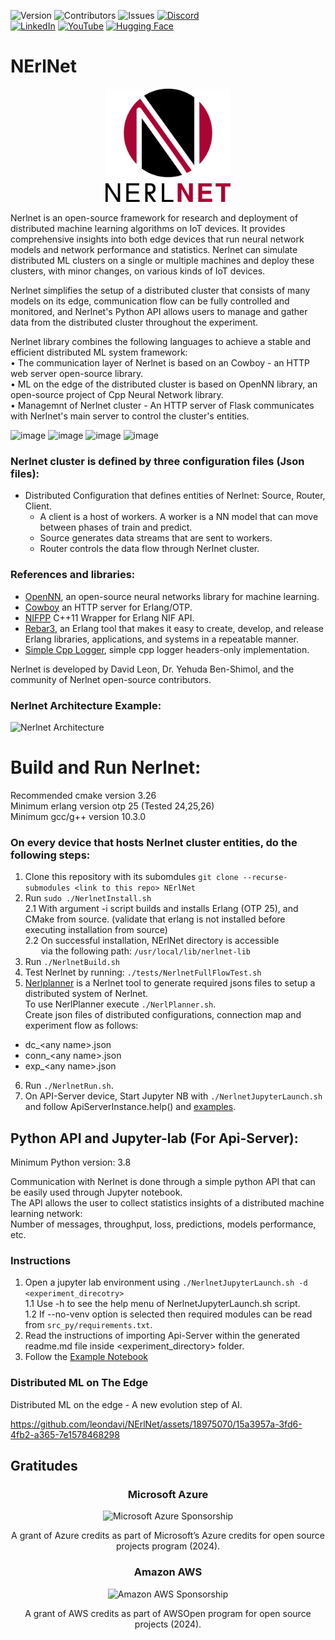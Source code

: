![Version](https://img.shields.io/github/v/release/leondavi/NErlNet)
![Contributors](https://img.shields.io/github/contributors/leondavi/NErlNet)
![Issues](https://img.shields.io/github/issues/leondavi/NErlNet)
[![Discord](https://shields.microej.com/discord/914616114204516393)](https://discord.gg/xwBTbzER)  
[![LinkedIn](https://img.shields.io/badge/Linkedin-%230077B5.svg?logo=linkedin&logoColor=white)](https://www.linkedin.com/company/nerlnet)
[![YouTube](https://img.shields.io/badge/YouTube-%23FF0000.svg?logo=YouTube&logoColor=white)](https://www.youtube.com/channel/UCnnWPPKiHioTBy7Zq5shrQw)
[![Hugging Face](https://img.shields.io/badge/Hugging%20Face-FFD21E?logo=huggingface&logoColor=000)](https://huggingface.co/Nerlnet)

# NErlNet

<p align="center">
  <img src="NerlnetLogo.png" width="200" title="NerlNet">
</p>

Nerlnet is an open-source framework for research and deployment of distributed machine learning algorithms on IoT devices. It provides comprehensive insights into both edge devices that run neural network models and network performance and statistics. Nerlnet can simulate distributed ML clusters on a single or multiple machines and deploy these clusters, with minor changes, on various kinds of IoT devices.  

Nerlnet simplifies the setup of a distributed cluster that consists of many models on its edge, communication flow can be fully controlled and monitored, and Nerlnet's Python API allows users to manage and gather data from the distributed cluster throughout the experiment.  

Nerlnet library combines the following languages to achieve a stable and efficient distributed ML system framework:  
• The communication layer of Nerlnet is based on an Cowboy - an HTTP web server open-source library.  
• ML on the edge of the distributed cluster is based on OpenNN library, an open-source project of Cpp Neural Network library.  
• Managemnt of Nerlnet cluster - An HTTP server of Flask communicates with Nerlnet's main server to control the cluster's entities.  

![image](https://user-images.githubusercontent.com/18975070/144730156-5bd03ad7-fc5f-45e9-8b4e-62d582af2200.png) 
![image](https://user-images.githubusercontent.com/18975070/144730182-c535b20a-a5f9-4d4f-8632-77d49732f17f.png) 
![image](https://user-images.githubusercontent.com/18975070/144730189-4bad4fba-e559-45a6-b163-d3e5d7d87e1f.png) 
![image](https://user-images.githubusercontent.com/18975070/144730205-5a665819-4be0-40aa-88e5-868ba99aab17.png)
 
### Nerlnet cluster is defined by three configuration files (Json files):
- Distributed Configuration that defines entities of Nerlnet: Source, Router, Client.
  - A client is a host of workers. A worker is a NN model that can move between phases of train and predict.
  - Source generates data streams that are sent to workers.
  - Router controls the data flow through Nerlnet cluster.

### References and libraries:
- [OpenNN](https://www.opennn.net/), an open-source neural networks library for machine learning.   
- [Cowboy](https://github.com/ninenines/cowboy) an HTTP server for Erlang/OTP.  
- [NIFPP](https://github.com/goertzenator/nifpp) C++11 Wrapper for Erlang NIF API.   
- [Rebar3](https://github.com/erlang/rebar3), an Erlang tool that makes it easy to create, develop, and release Erlang libraries, applications, and systems in a repeatable manner.
- [Simple Cpp Logger](https://github.com/nadrino/simple-cpp-logger), simple cpp logger headers-only implementation.

Nerlnet is developed by David Leon, Dr. Yehuda Ben-Shimol, and the community of Nerlnet open-source contributors.  

### Nerlnet Architecture Example:
![Nerlnet Architecture](https://user-images.githubusercontent.com/18975070/141692829-f0cdca7d-96d1-43b0-920a-5821a14242f7.jpg)

# Build and Run Nerlnet:
Recommended cmake version 3.26   
Minimum erlang version otp 25 (Tested 24,25,26)   
Minimum gcc/g++ version 10.3.0   

### On every device that hosts Nerlnet cluster entities, do the following steps:

1. Clone this repository with its subomdules ```git clone --recurse-submodules <link to this repo> NErlNet```  
2. Run ```sudo ./NerlnetInstall.sh```  
  2.1 With argument -i script builds and installs Erlang (OTP 25), and CMake from source.
      (validate that erlang is not installed before executing installation from source)  
  2.2 On successful installation, NErlNet directory is accessible  
      via the following path: ```/usr/local/lib/nerlnet-lib```
3. Run ```./NerlnetBuild.sh```
4. Test Nerlnet by running: ```./tests/NerlnetFullFlowTest.sh```
5. [Nerlplanner](https://github.com/leondavi/NErlNet/wiki/NerlPlanner) is a Nerlnet tool to generate required jsons files to setup a distributed system of Nerlnet.  
To use NerlPlanner execute ```./NerlPlanner.sh```.  
Create json files of distributed configurations, connection map and experiment flow as follows:  
- dc_\<any name\>.json  
- conn_\<any name\>.json  
- exp_\<any name\>.json       
6. Run ```./NerlnetRun.sh```.
7. On API-Server device, Start Jupyter NB with ```./NerlnetJupyterLaunch.sh``` and follow ApiServerInstance.help() and [examples](https://github.com/leondavi/NErlNet/tree/master/examples).

## Python API and Jupyter-lab (For Api-Server): 
Minimum Python version: 3.8  
  
Communication with Nerlnet is done through a simple python API that can be easily used through Jupyter notebook.       
The API allows the user to collect statistics insights of a distributed machine learning network:   
Number of messages, throughput, loss, predictions, models performance, etc.  

### Instructions
1. Open a jupyter lab environment using ```./NerlnetJupyterLaunch.sh -d <experiment_direcotry>```  
1.1    Use -h to see the help menu of NerlnetJupyterLaunch.sh script.  
1.2    If --no-venv option is selected then required modules can be read from ```src_py/requirements.txt```.  
3. Read the instructions of importing Api-Server within the generated readme.md file inside <experiment_directory> folder. 
4. Follow the [Example Notebook](https://github.com/leondavi/NErlNet/blob/master/examples/example_run.ipynb)

### Distributed ML on The Edge
Distributed ML on the edge - A new evolution step of AI.  

https://github.com/leondavi/NErlNet/assets/18975070/15a3957a-3fd6-4fb2-a365-7e1578468298  

## Gratitudes
<h3 align="center">Microsoft Azure</h1>
<p align="center"> <img src="https://github.com/leondavi/NErlNet/assets/18975070/d3255b30-ae3b-46fd-a87f-6c1ec7ae231b" width="50" title="Microsoft Azure Sponsorship"></p>  
<p align="center"> A grant of Azure credits as part of Microsoft’s Azure credits for open source projects program (2024).</p>  
<h3 align="center">Amazon AWS</h1>
<p align="center"> <img src="https://github.com/leondavi/NErlNet/assets/18975070/5fe285fd-43c9-4de8-a619-5ebaace33b29" width="50" title="Amazon AWS Sponsorship"></p>  

<p align="center"> A grant of AWS credits as part of AWSOpen program for open source projects (2024).</p>
